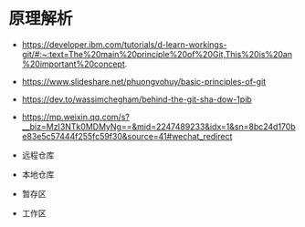 # 原理解析

-   https://developer.ibm.com/tutorials/d-learn-workings-git/#:~:text=The%20main%20principle%20of%20Git,This%20is%20an%20important%20concept.
-   https://www.slideshare.net/phuongvohuy/basic-principles-of-git
-   https://dev.to/wassimchegham/behind-the-git-sha-dow-1pib
-   https://mp.weixin.qq.com/s?__biz=MzI3NTk0MDMyNg==&mid=2247489233&idx=1&sn=8bc24d170be83e5c57444f255fc59f30&source=41#wechat_redirect

-   远程仓库
-   本地仓库
-   暂存区
-   工作区
